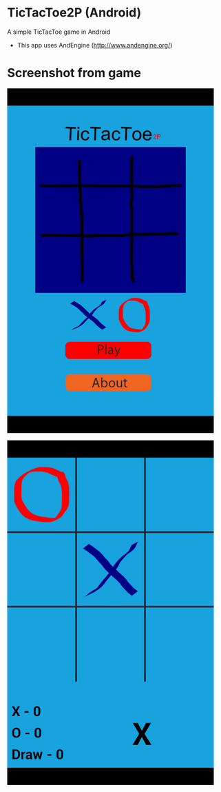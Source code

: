 TicTacToe2P (Android)
===================

A simple TicTacToe game in Android

* This app uses AndEngine (http://www.andengine.org/)


Screenshot from game
===================

![Welcome Screen](https://raw.githubusercontent.com/acsudeep/TicTacToe2P_Android/master/welcome.png)

![Game Screen](https://raw.githubusercontent.com/acsudeep/TicTacToe2P_Android/master/game.png)